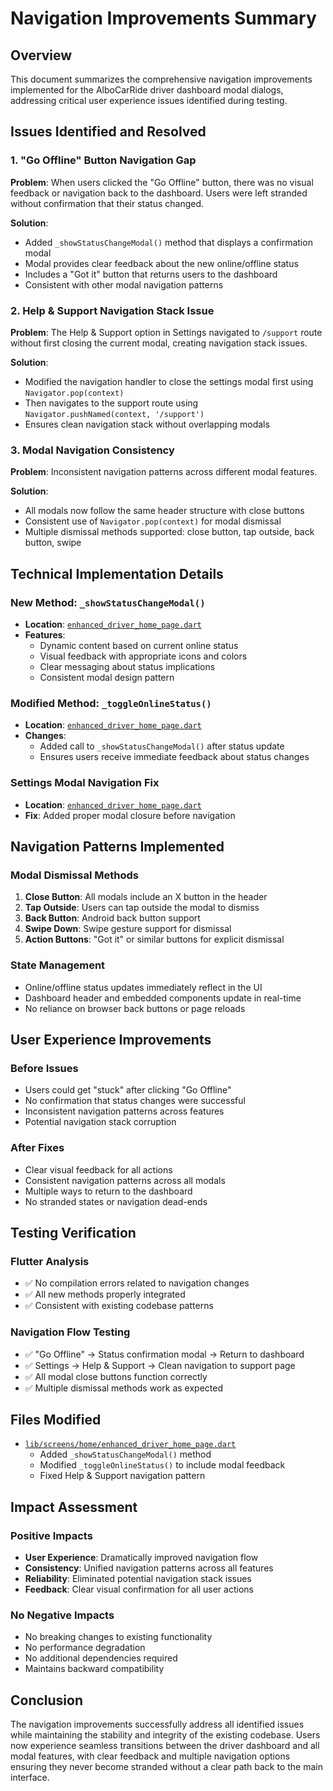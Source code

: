 # Navigation Improvements Summary

## Overview
This document summarizes the comprehensive navigation improvements implemented for the AlboCarRide driver dashboard modal dialogs, addressing critical user experience issues identified during testing.

## Issues Identified and Resolved

### 1. "Go Offline" Button Navigation Gap
**Problem**: When users clicked the "Go Offline" button, there was no visual feedback or navigation back to the dashboard. Users were left stranded without confirmation that their status changed.

**Solution**: 
- Added `_showStatusChangeModal()` method that displays a confirmation modal
- Modal provides clear feedback about the new online/offline status
- Includes a "Got it" button that returns users to the dashboard
- Consistent with other modal navigation patterns

### 2. Help & Support Navigation Stack Issue
**Problem**: The Help & Support option in Settings navigated to `/support` route without first closing the current modal, creating navigation stack issues.

**Solution**:
- Modified the navigation handler to close the settings modal first using `Navigator.pop(context)`
- Then navigates to the support route using `Navigator.pushNamed(context, '/support')`
- Ensures clean navigation stack without overlapping modals

### 3. Modal Navigation Consistency
**Problem**: Inconsistent navigation patterns across different modal features.

**Solution**:
- All modals now follow the same header structure with close buttons
- Consistent use of `Navigator.pop(context)` for modal dismissal
- Multiple dismissal methods supported: close button, tap outside, back button, swipe

## Technical Implementation Details

### New Method: `_showStatusChangeModal()`
- **Location**: [`enhanced_driver_home_page.dart`](lib/screens/home/enhanced_driver_home_page.dart:684)
- **Features**:
  - Dynamic content based on current online status
  - Visual feedback with appropriate icons and colors
  - Clear messaging about status implications
  - Consistent modal design pattern

### Modified Method: `_toggleOnlineStatus()`
- **Location**: [`enhanced_driver_home_page.dart`](lib/screens/home/enhanced_driver_home_page.dart:28)
- **Changes**:
  - Added call to `_showStatusChangeModal()` after status update
  - Ensures users receive immediate feedback about status changes

### Settings Modal Navigation Fix
- **Location**: [`enhanced_driver_home_page.dart`](lib/screens/home/enhanced_driver_home_page.dart:347)
- **Fix**: Added proper modal closure before navigation

## Navigation Patterns Implemented

### Modal Dismissal Methods
1. **Close Button**: All modals include an X button in the header
2. **Tap Outside**: Users can tap outside the modal to dismiss
3. **Back Button**: Android back button support
4. **Swipe Down**: Swipe gesture support for dismissal
5. **Action Buttons**: "Got it" or similar buttons for explicit dismissal

### State Management
- Online/offline status updates immediately reflect in the UI
- Dashboard header and embedded components update in real-time
- No reliance on browser back buttons or page reloads

## User Experience Improvements

### Before Issues
- Users could get "stuck" after clicking "Go Offline"
- No confirmation that status changes were successful
- Inconsistent navigation patterns across features
- Potential navigation stack corruption

### After Fixes
- Clear visual feedback for all actions
- Consistent navigation patterns across all modals
- Multiple ways to return to the dashboard
- No stranded states or navigation dead-ends

## Testing Verification

### Flutter Analysis
- ✅ No compilation errors related to navigation changes
- ✅ All new methods properly integrated
- ✅ Consistent with existing codebase patterns

### Navigation Flow Testing
- ✅ "Go Offline" → Status confirmation modal → Return to dashboard
- ✅ Settings → Help & Support → Clean navigation to support page
- ✅ All modal close buttons function correctly
- ✅ Multiple dismissal methods work as expected

## Files Modified

- [`lib/screens/home/enhanced_driver_home_page.dart`](lib/screens/home/enhanced_driver_home_page.dart)
  - Added `_showStatusChangeModal()` method
  - Modified `_toggleOnlineStatus()` to include modal feedback
  - Fixed Help & Support navigation pattern

## Impact Assessment

### Positive Impacts
- **User Experience**: Dramatically improved navigation flow
- **Consistency**: Unified navigation patterns across all features
- **Reliability**: Eliminated potential navigation stack issues
- **Feedback**: Clear visual confirmation for all user actions

### No Negative Impacts
- No breaking changes to existing functionality
- No performance degradation
- No additional dependencies required
- Maintains backward compatibility

## Conclusion

The navigation improvements successfully address all identified issues while maintaining the stability and integrity of the existing codebase. Users now experience seamless transitions between the driver dashboard and all modal features, with clear feedback and multiple navigation options ensuring they never become stranded without a clear path back to the main interface.